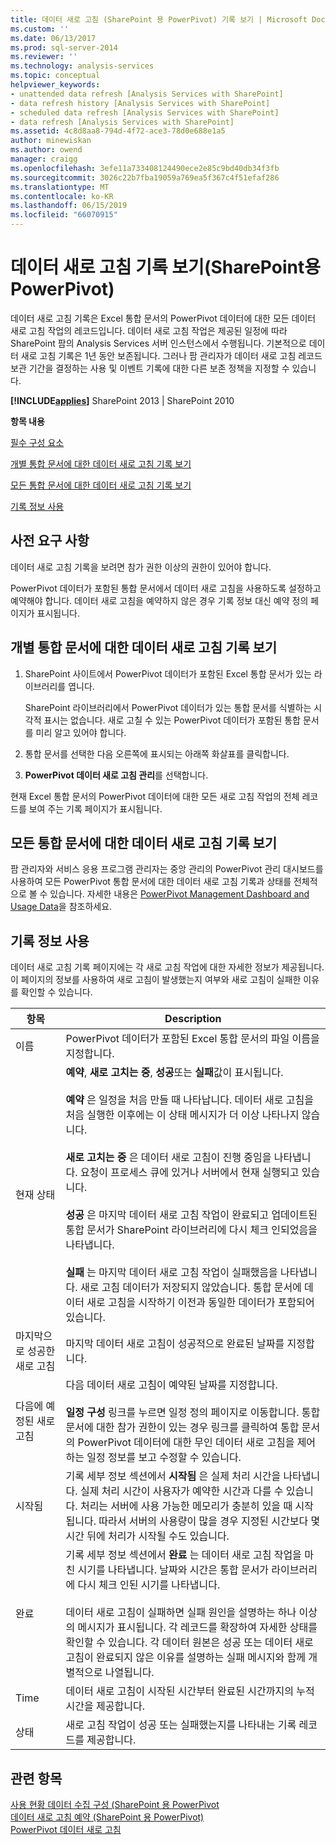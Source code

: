 ```yaml
---
title: 데이터 새로 고침 (SharePoint 용 PowerPivot) 기록 보기 | Microsoft Docs
ms.custom: ''
ms.date: 06/13/2017
ms.prod: sql-server-2014
ms.reviewer: ''
ms.technology: analysis-services
ms.topic: conceptual
helpviewer_keywords:
- unattended data refresh [Analysis Services with SharePoint]
- data refresh history [Analysis Services with SharePoint]
- scheduled data refresh [Analysis Services with SharePoint]
- data refresh [Analysis Services with SharePoint]
ms.assetid: 4c8d8aa8-794d-4f72-ace3-78d0e688e1a5
author: minewiskan
ms.author: owend
manager: craigg
ms.openlocfilehash: 3efe11a733408124490ece2e85c9bd40db34f3fb
ms.sourcegitcommit: 3026c22b7fba19059a769ea5f367c4f51efaf286
ms.translationtype: MT
ms.contentlocale: ko-KR
ms.lasthandoff: 06/15/2019
ms.locfileid: "66070915"
---
```

# <a name="view-data-refresh-history-powerpivot-for-sharepoint"></a>데이터 새로 고침 기록 보기(SharePoint용 PowerPivot)
  데이터 새로 고침 기록은 Excel 통합 문서의 PowerPivot 데이터에 대한 모든 데이터 새로 고침 작업의 레코드입니다. 데이터 새로 고침 작업은 제공된 일정에 따라 SharePoint 팜의 Analysis Services 서버 인스턴스에서 수행됩니다. 기본적으로 데이터 새로 고침 기록은 1년 동안 보존됩니다. 그러나 팜 관리자가 데이터 새로 고침 레코드 보관 기간을 결정하는 사용 및 이벤트 기록에 대한 다른 보존 정책을 지정할 수 있습니다.  
  
 **[!INCLUDE[applies](../../includes/applies-md.md)]**  SharePoint 2013 | SharePoint 2010  
  
 **항목 내용**  
  
 [필수 구성 요소](#prereq)  
  
 [개별 통합 문서에 대한 데이터 새로 고침 기록 보기](#viewhistory)  
  
 [모든 통합 문서에 대한 데이터 새로 고침 기록 보기](#viewITOps)  
  
 [기록 정보 사용](#pageelements)  
  
##  <a name="prereq"></a> 사전 요구 사항  
 데이터 새로 고침 기록을 보려면 참가 권한 이상의 권한이 있어야 합니다.  
  
 PowerPivot 데이터가 포함된 통합 문서에서 데이터 새로 고침을 사용하도록 설정하고 예약해야 합니다. 데이터 새로 고침을 예약하지 않은 경우 기록 정보 대신 예약 정의 페이지가 표시됩니다.  
  
##  <a name="viewhistory"></a> 개별 통합 문서에 대한 데이터 새로 고침 기록 보기  
  
1.  SharePoint 사이트에서 PowerPivot 데이터가 포함된 Excel 통합 문서가 있는 라이브러리를 엽니다.  
  
     SharePoint 라이브러리에서 PowerPivot 데이터가 있는 통합 문서를 식별하는 시각적 표시는 없습니다. 새로 고칠 수 있는 PowerPivot 데이터가 포함된 통합 문서를 미리 알고 있어야 합니다.  
  
2.  통합 문서를 선택한 다음 오른쪽에 표시되는 아래쪽 화살표를 클릭합니다.  
  
3.  **PowerPivot 데이터 새로 고침 관리**를 선택합니다.  
  
 현재 Excel 통합 문서의 PowerPivot 데이터에 대한 모든 새로 고침 작업의 전체 레코드를 보여 주는 기록 페이지가 표시됩니다.  
  
##  <a name="viewITOps"></a> 모든 통합 문서에 대한 데이터 새로 고침 기록 보기  
 팜 관리자와 서비스 응용 프로그램 관리자는 중앙 관리의 PowerPivot 관리 대시보드를 사용하여 모든 PowerPivot 통합 문서에 대한 데이터 새로 고침 기록과 상태를 전체적으로 볼 수 있습니다. 자세한 내용은 [PowerPivot Management Dashboard and Usage Data](power-pivot-management-dashboard-and-usage-data.md)을 참조하세요.  
  
##  <a name="pageelements"></a> 기록 정보 사용  
 데이터 새로 고침 기록 페이지에는 각 새로 고침 작업에 대한 자세한 정보가 제공됩니다. 이 페이지의 정보를 사용하여 새로 고침이 발생했는지 여부와 새로 고침이 실패한 이유를 확인할 수 있습니다.  
  
|항목|Description|  
|----------|-----------------|  
|이름|PowerPivot 데이터가 포함된 Excel 통합 문서의 파일 이름을 지정합니다.|  
|현재 상태|**예약**, **새로 고치는 중**, **성공**또는 **실패**값이 표시됩니다.<br /><br /> **예약** 은 일정을 처음 만들 때 나타납니다. 데이터 새로 고침을 처음 실행한 이후에는 이 상태 메시지가 더 이상 나타나지 않습니다.<br /><br /> **새로 고치는 중** 은 데이터 새로 고침이 진행 중임을 나타냅니다. 요청이 프로세스 큐에 있거나 서버에서 현재 실행되고 있습니다.<br /><br /> **성공** 은 마지막 데이터 새로 고침 작업이 완료되고 업데이트된 통합 문서가 SharePoint 라이브러리에 다시 체크 인되었음을 나타냅니다.<br /><br /> **실패** 는 마지막 데이터 새로 고침 작업이 실패했음을 나타냅니다. 새로 고침 데이터가 저장되지 않았습니다. 통합 문서에 데이터 새로 고침을 시작하기 이전과 동일한 데이터가 포함되어 있습니다.|  
|마지막으로 성공한 새로 고침|마지막 데이터 새로 고침이 성공적으로 완료된 날짜를 지정합니다.|  
|다음에 예정된 새로 고침|다음 데이터 새로 고침이 예약된 날짜를 지정합니다.<br /><br /> **일정 구성** 링크를 누르면 일정 정의 페이지로 이동합니다. 통합 문서에 대한 참가 권한이 있는 경우 링크를 클릭하여 통합 문서의 PowerPivot 데이터에 대한 무인 데이터 새로 고침을 제어하는 일정 정보를 보고 수정할 수 있습니다.|  
|시작됨|기록 세부 정보 섹션에서 **시작됨** 은 실제 처리 시간을 나타냅니다. 실제 처리 시간이 사용자가 예약한 시간과 다를 수 있습니다. 처리는 서버에 사용 가능한 메모리가 충분히 있을 때 시작됩니다. 따라서 서버의 사용량이 많을 경우 지정된 시간보다 몇 시간 뒤에 처리가 시작될 수도 있습니다.|  
|완료|기록 세부 정보 섹션에서 **완료** 는 데이터 새로 고침 작업을 마친 시기를 나타냅니다. 날짜와 시간은 통합 문서가 라이브러리에 다시 체크 인된 시기를 나타냅니다.<br /><br /> 데이터 새로 고침이 실패하면 실패 원인을 설명하는 하나 이상의 메시지가 표시됩니다. 각 레코드를 확장하여 자세한 상태를 확인할 수 있습니다. 각 데이터 원본은 성공 또는 데이터 새로 고침이 완료되지 않은 이유를 설명하는 실패 메시지와 함께 개별적으로 나열됩니다.|  
|Time|데이터 새로 고침이 시작된 시간부터 완료된 시간까지의 누적 시간을 제공합니다.|  
|상태|새로 고침 작업이 성공 또는 실패했는지를 나타내는 기록 레코드를 제공합니다.|  
  
## <a name="see-also"></a>관련 항목  
 [사용 현황 데이터 수집 구성 &#40;SharePoint 용 PowerPivot](configure-usage-data-collection-for-power-pivot-for-sharepoint.md)   
 [데이터 새로 고침 예약 &#40;SharePoint 용 PowerPivot&#41;](../schedule-a-data-refresh-powerpivot-for-sharepoint.md)   
 [PowerPivot 데이터 새로 고침](power-pivot-data-refresh.md)  
  
  

